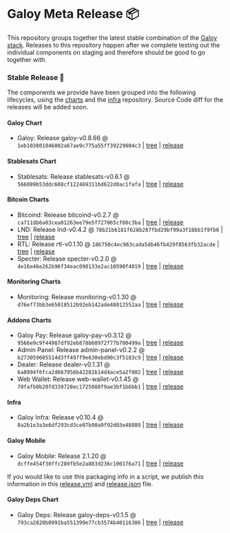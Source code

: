 # Galoy Meta Release 📦

This repository groups together the latest stable combination of the [Galoy stack](https://github.com/GaloyMoney/awesome-galoy#tech-components). 
Releases to this repository happen after we complete testing out the individual components on staging and therefore should be good to go together with.

### Stable Release 🎉

The components we provide have been grouped into the following lifecycles, using the [charts](https://github.com/GaloyMoney/charts) and the [infra](https://github.com/GaloyMoney/galoy-infra) repository. 
Source Code diff for the releases will be added soon.

#### Galoy Chart
- Galoy: Release galoy-v0.8.66 @ `1eb103801046802a67ae9c775a55ff39229804c3` | [tree](https://github.com/GaloyMoney/charts/tree/1eb103801046802a67ae9c775a55ff39229804c3/charts/galoy) | [release](https://github.com/GaloyMoney/charts/releases/tag/galoy-v0.8.66)

#### Stablesats Chart
- Stablesats: Release stablesats-v0.6.1 @ `566089b53ddc608cf122469311bd622d0ac1fafa` | [tree](https://github.com/GaloyMoney/charts/tree/566089b53ddc608cf122469311bd622d0ac1fafa/charts/stablesats) | [release](https://github.com/GaloyMoney/charts/releases/tag/stablesats-v0.6.1)

#### Bitcoin Charts
- Bitcoind: Release bitcoind-v0.2.7 @ `ca711db6a03cea01263ee79e5f727065cf80c3ba` | [tree](https://github.com/GaloyMoney/charts/tree/ca711db6a03cea01263ee79e5f727065cf80c3ba/charts/bitcoind) | [release](https://github.com/GaloyMoney/charts/releases/tag/bitcoind-v0.2.7)
- LND: Release lnd-v0.4.2 @ `78b21b6181f628b287fbd29bf99a3f18bb1f9fb6` | [tree](https://github.com/GaloyMoney/charts/tree/78b21b6181f628b287fbd29bf99a3f18bb1f9fb6/charts/lnd) | [release](https://github.com/GaloyMoney/charts/releases/tag/lnd-v0.4.2)
- RTL: Release rtl-v0.1.10 @ `186750c4ec963cada5db46fb429f8563fb32acde` | [tree](https://github.com/GaloyMoney/charts/tree/186750c4ec963cada5db46fb429f8563fb32acde/charts/rtl) | [release](https://github.com/GaloyMoney/charts/releases/tag/rtl-v0.1.10)
- Specter: Release specter-v0.2.0 @ `4e16e46e262b96f34eac098133e2ac10590f4019` | [tree](https://github.com/GaloyMoney/charts/tree/4e16e46e262b96f34eac098133e2ac10590f4019/charts/specter) | [release](https://github.com/GaloyMoney/charts/releases/tag/specter-v0.2.0)

#### Monitoring Charts
- Monitoring: Release monitoring-v0.1.30 @ `d76ef73bb3e65018512b92eb142ade48012552aa` | [tree](https://github.com/GaloyMoney/charts/tree/d76ef73bb3e65018512b92eb142ade48012552aa/charts/monitoring) | [release](https://github.com/GaloyMoney/charts/releases/tag/monitoring-v0.1.30)

#### Addons Charts
- Galoy Pay: Release galoy-pay-v0.3.12 @ `9566e9c9f44907df92eb878b60972f77b700499a` | [tree](https://github.com/GaloyMoney/charts/tree/9566e9c9f44907df92eb878b60972f77b700499a/charts/galoy-pay) | [release](https://github.com/GaloyMoney/charts/releases/tag/galoy-pay-v0.3.12)
- Admin Panel: Release admin-panel-v0.2.2 @ `b273059605514d3ff497f9e630ebd90c3f5183c9` | [tree](https://github.com/GaloyMoney/charts/tree/b273059605514d3ff497f9e630ebd90c3f5183c9/charts/admin-panel) | [release](https://github.com/GaloyMoney/charts/releases/tag/admin-panel-v0.2.2)
- Dealer: Release dealer-v0.1.31 @ `6a8994f6fca2d667956b42281b14d4ace5a2f002` | [tree](https://github.com/GaloyMoney/charts/tree/6a8994f6fca2d667956b42281b14d4ace5a2f002/charts/dealer) | [release](https://github.com/GaloyMoney/charts/releases/tag/dealer-v0.1.31)
- Web Wallet: Release web-wallet-v0.1.45 @ `70fafb0b20fd339728ec1725088f9ae3bf1b6bb1` | [tree](https://github.com/GaloyMoney/charts/tree/70fafb0b20fd339728ec1725088f9ae3bf1b6bb1/charts/web-wallet) | [release](https://github.com/GaloyMoney/charts/releases/tag/web-wallet-v0.1.45)

#### Infra

- Galoy Infra: Release v0.10.4 @ `0a2b1e3a3e6df293cd3ce07b90a9f92d03e48889` | [tree](https://github.com/GaloyMoney/galoy-infra/tree/0a2b1e3a3e6df293cd3ce07b90a9f92d03e48889) | [release](https://github.com/GaloyMoney/galoy-infra/releases/tag/v0.10.4)

#### Galoy Mobile

- Galoy Mobile: Release 2.1.20 @ `dcffe454f30ffc289fb5e2a883d236c100176a71` | [tree](https://github.com/GaloyMoney/galoy-mobile/tree/dcffe454f30ffc289fb5e2a883d236c100176a71) | [release](https://github.com/GaloyMoney/galoy-mobile/releases/tag/2.1.20)

If you would like to use this packaging info in a script, we publish this information in this [release.yml](./release.yml) and [release.json](./release.json) file.

#### Galoy Deps Chart
- Galoy Deps: Release galoy-deps-v0.1.5 @ `793ca2820b0991ba551399e77cb3574b40116306` | [tree](https://github.com/GaloyMoney/charts/tree/793ca2820b0991ba551399e77cb3574b40116306/charts/galoy-deps) | [release](https://github.com/GaloyMoney/charts/releases/tag/galoy-deps-v0.1.5)
